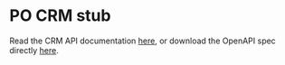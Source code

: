 PO CRM stub
===========

Read the CRM API documentation [here](https://po-crm-stub.herokuapp.com), or download the OpenAPI spec directly [here](https://po-crm-stub.herokuapp.com/swagger.yaml).
